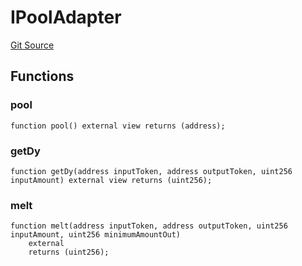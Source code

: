 # IPoolAdapter
[Git Source](https://github.com/alchemix-finance/alchemix-v2-dao/blob/ede6fa522daa0fff2c20e5420d5e76d74abb70c3/src/interfaces/IPoolAdapter.sol)


## Functions
### pool


```solidity
function pool() external view returns (address);
```

### getDy


```solidity
function getDy(address inputToken, address outputToken, uint256 inputAmount) external view returns (uint256);
```

### melt


```solidity
function melt(address inputToken, address outputToken, uint256 inputAmount, uint256 minimumAmountOut)
    external
    returns (uint256);
```


